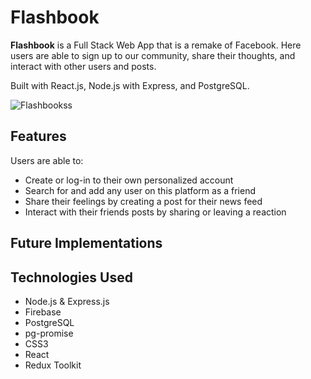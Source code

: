 # Flashbook

**Flashbook** is a Full Stack Web App that is a remake of Facebook. Here users are able to sign up to our community, share their thoughts, and interact with other users and posts.

Built with React.js, Node.js with Express, and PostgreSQL.

![Flashbookss](./Desktop/Flashbookss.png)


## Features

Users are able to:

* Create or log-in to their own personalized account
* Search for and add any user on this platform as a friend
* Share their feelings by creating a post for their news feed
* Interact with their friends posts by sharing or leaving a reaction

## Future Implementations

## Technologies Used

* Node.js & Express.js
* Firebase
* PostgreSQL
* pg-promise
* CSS3
* React
* Redux Toolkit

